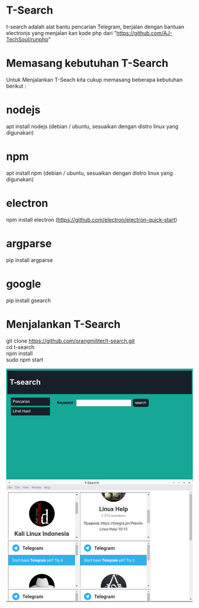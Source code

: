 # T-Search
t-search adalah alat bantu pencarian Telegram, berjalan dengan bantuan electronjs yang menjalan kan kode php dari "https://github.com/AJ-TechSoul/runphp"
# Memasang kebutuhan T-Search
Untuk Menjalankan T-Seach kita cukup memasang beberapa kebutuhan berikut :
# nodejs 
  apt install nodejs (debian / ubuntu, sesuaikan dengan distro linux yang digunakan)
# npm 
  apt install npm (debian / ubuntu, sesuaikan dengan distro linux yang digunakan)
# electron 
   npm install electron (https://github.com/electron/electron-quick-start)
# argparse
  pip install argparse
# google
  pip install gsearch 

# Menjalankan T-Search
git clone https://github.com/orangmiliter/t-search.git  
cd t-search  
npm install  
sudo npm start  

![alt text](https://github.com/orangmiliter/t-search/blob/master/screenshot/1.png)
![alt text](https://github.com/orangmiliter/t-search/blob/master/screenshot/2.png)

